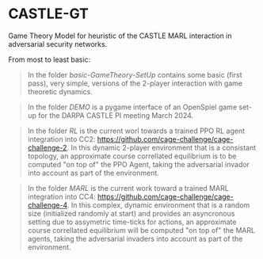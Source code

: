 # CASTLE-GT
Game Theory Model for heuristic of the CASTLE MARL interaction in adversarial security networks.

From most to least basic:

> In the folder *basic-GameTheory-SetUp* contains some basic (first pass), very simple, versions of the 2-player interaction with game theoretic dynamics.

> In the folder *DEMO* is a pygame interface of an OpenSpiel game set-up for the DARPA CASTLE PI meeting March 2024.

> In the folder *RL* is the current worl towards a trained PPO RL agent integration into CC2: https://github.com/cage-challenge/cage-challenge-2. In this dynamic 2-player environment that is a consistant topology, an approximate course correllated equilibrium is to be computed "on top of" the PPO Agent, taking the adversarial invador into account as part of the environment.

> In the folder *MARL* is the current work toward a trained MARL integration into CC4: https://github.com/cage-challenge/cage-challenge-4. In this complex, dynamic environment that is a random size (initialized randomly at start) and provides an asyncronous setting due to assymetric time-ticks for actions, an approximate course correllated equilibrium will be computed "on top of" the MARL agents, taking the adversarial invaders into account as part of the environment. 
